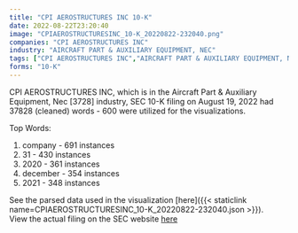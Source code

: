 ```yaml
---
title: "CPI AEROSTRUCTURES INC 10-K"
date: 2022-08-22T23:20:40
image: "CPIAEROSTRUCTURESINC_10-K_20220822-232040.png"
companies: "CPI AEROSTRUCTURES INC"
industry: "AIRCRAFT PART & AUXILIARY EQUIPMENT, NEC"
tags: ["CPI AEROSTRUCTURES INC","AIRCRAFT PART & AUXILIARY EQUIPMENT, NEC","08-19-2022","10-K"]
forms: "10-K"
---
```

CPI AEROSTRUCTURES INC, which is in the Aircraft Part & Auxiliary Equipment, Nec [3728] industry, SEC 10-K filing on August 19, 2022 had 37828 (cleaned) words - 600 were utilized for the visualizations.

Top Words:
1. company - 691 instances
2. 31 - 430 instances
3. 2020 - 361 instances
4. december - 354 instances
5. 2021 - 348 instances


See the parsed data used in the visualization [here]({{< staticlink name=CPIAEROSTRUCTURESINC_10-K_20220822-232040.json >}}).  
View the actual filing on the SEC website [here](https://www.sec.gov/Archives/edgar/data/889348/0001387131-22-008926.txt)